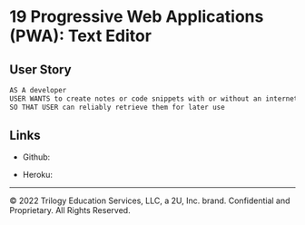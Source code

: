 # 19 Progressive Web Applications (PWA): Text Editor

## User Story

```md
AS A developer
USER WANTS to create notes or code snippets with or without an internet connection
SO THAT USER can reliably retrieve them for later use
```

## Links

-   Github:

-   Heroku:

---

© 2022 Trilogy Education Services, LLC, a 2U, Inc. brand. Confidential and Proprietary. All Rights Reserved.
